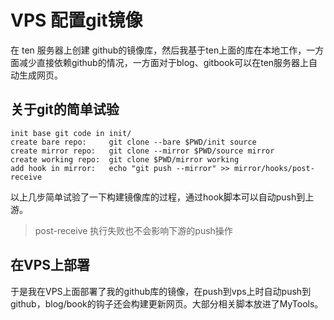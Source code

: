 # VPS 配置git镜像

在 ten 服务器上创建 github的镜像库，然后我基于ten上面的库在本地工作，一方面减少直接依赖github的情况，一方面对于blog、gitbook可以在ten服务器上自动生成网页。

## 关于git的简单试验

```text
init base git code in init/
create bare repo:     git clone --bare $PWD/init source
create mirror repo:   git clone --mirror $PWD/source mirror
create working repo:  git clone $PWD/mirror working
add hook in mirror:   echo "git push --mirror" >> mirror/hooks/post-receive
```
以上几步简单试验了一下构建镜像库的过程，通过hook脚本可以自动push到上游。

> post-receive 执行失败也不会影响下游的push操作

## 在VPS上部署

于是我在VPS上面部署了我的github库的镜像，在push到vps上时自动push到github，blog/book的钩子还会构建更新网页。大部分相关脚本放进了MyTools。
